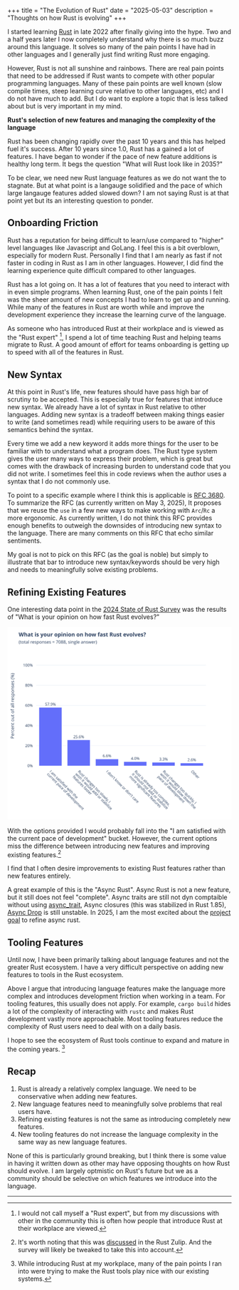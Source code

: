 +++
title = "The Evolution of Rust"
date = "2025-05-03"
description = "Thoughts on how Rust is evolving"
+++


I started learning [Rust](https://www.rust-lang.org/) in late 2022 after finally giving into the hype.
Two and a half years later I now completely understand why there is so much buzz around this language.
It solves so many of the pain points I have had in other languages and I generally just find writing Rust more engaging.

However, Rust is not all sunshine and rainbows. There are real pain points that need to be addressed if Rust wants to compete with other popular programming languages.
Many of these pain points are well known (slow compile times, steep learning curve relative to other languages, etc) and I do not have much to add.
But I do want to explore a topic that is less talked about but is very important in my mind. 

**Rust's selection of new features and managing the complexity of the language**

Rust has been changing rapidly over the past 10 years and this has helped fuel it's success.
After 10 years since 1.0, Rust has a gained a lot of features.
I have began to wonder if the pace of new feature additions is healthy long term.
It begs the question "What will Rust look like in 2035?"

To be clear, we need new Rust language features as we do not want the to stagnate.
But at what point is a langauge solidified and the pace of which large langauge features added slowed down?
I am not saying Rust is at that point yet but its an interesting question to ponder.

## Onboarding Friction

Rust has a reputation for being difficult to learn/use compared to "higher" level languages like Javascript and GoLang.
I feel this is a bit overblown, especially for modern Rust. Personally I find that I am nearly as fast if not faster in coding in Rust as I am in other languages.
However, I did find the learning experience quite difficult compared to other languages.

Rust has a lot going on. It has a lot of features that you need to interact with in even simple programs.
When learning Rust, one of the pain points I felt was the sheer amount of new concepts I had to learn to get up and running.
While many of the features in Rust are worth while and improve the development experience they increase the learning curve of the language.

As someone who has introduced Rust at their workplace and is viewed as the "Rust expert" [^1], I spend a lot of time teaching Rust and helping teams migrate to Rust.
A good amount of effort for teams onboarding is getting up to speed with all of the features in Rust.


## New Syntax

At this point in Rust's life, new features should have pass high bar of scrutiny to be accepted.
This is especially true for features that introduce new syntax.
We already have a lot of syntax in Rust relative to other languages. 
Adding new syntax is a tradeoff between making things easier to write (and sometimes read) while requiring users to be aware of this semantics behind the syntax.

Every time we add a new keyword it adds more things for the user to be familiar with to understand what a program does.
The Rust type system gives the user many ways to express their problem, which is great but comes with the drawback of increasing burden to understand code that you did not write.
I sometimes feel this in code reviews when the author uses a syntax that I do not commonly use.

To point to a specific example where I think this is applicable is [RFC 3680](https://github.com/rust-lang/rfcs/pull/3680).
To summarize the RFC (as currently written on May 3, 2025), It proposes that we reuse the `use` in a few new ways to make working with `Arc`/`Rc` a more ergonomic.
As currently written, I do not think this RFC provides enough benefits to outweigh the downsides of introducing new syntax to the language. 
There are many comments on this RFC that echo similar sentiments.

My goal is not to pick on this RFC (as the goal is noble) but simply to illustrate that bar to introduce new syntax/keywords should be very high and needs to meaningfully solve existing problems.


## Refining Existing Features

One interesting data point in the [2024 State of Rust Survey](https://blog.rust-lang.org/2025/02/13/2024-State-Of-Rust-Survey-results/) was the results of "What is your opinion on how fast Rust evolves?"

![](/img/what-do-you-think-about-rust-evolution.svg)


With the options provided I would probably fall into the "I am satisfied with the current pace of development" bucket.
However, the current options miss the difference between introducing new features and improving existing features.[^2]

I find that I often desire improvements to existing Rust features rather than new features entirely.

A great example of this is the "Async Rust". Async Rust is not a new feature, but it still does not feel "complete". 
Async traits are still not dyn comptaible without using [async_trait](https://docs.rs/async-trait/latest/async_trait/), Async closures (this was stabilized in Rust 1.85), [Async Drop](https://rust-lang.github.io/async-fundamentals-initiative/roadmap/async_drop.html) is still unstable.
In 2025, I am the most excited about the [project goal](https://rust-lang.github.io/rust-project-goals/2025h1/async.html) to refine async rust.


## Tooling Features

Until now, I have been primarily talking about language features and not the greater Rust ecosystem.
I have a very difficult perspective on adding new features to tools in the Rust ecosystem.

Above I argue that introducing language features make the language more complex and introduces development friction when working in a team.
For tooling features, this usually does not apply. For example, `cargo build` hides a lot of the complexity of interacting with `rustc` and makes Rust development vastly more approachable.
Most tooling features reduce the complexity of Rust users need to deal with on a daily basis.

I hope to see the ecosystem of Rust tools continue to expand and mature in the coming years. [^3]

## Recap

1. Rust is already a relatively complex language. We need to be conservative when adding new features.
2. New language features need to meaningfully solve problems that real users have.
3. Refining existing features is not the same as introducing completely new features.
4. New tooling features do not increase the language complexity in the same way as new language features.

None of this is particularly ground breaking, but I think there is some value in having it written down as other may have opposing thoughts on how Rust should evolve.
I am largely optmistic on Rust's future but we as a community should be selective on which features we introduce into the language.

---

[^1]: I would not call myself a "Rust expert", but from my discussions with other in the community this is often how people that introduce Rust at their workplace are viewed.
[^2]: It's worth noting that this was [discussed](https://rust-lang.zulipchat.com/#narrow/channel/122651-general/topic/Selected.20results.20from.20the.20State.20of.20Rust.202024.20annual.20survey) in the Rust Zulip. And the survey will likely be tweaked to take this into account.
[^3]: While introducing Rust at my workplace, many of the pain points I ran into were trying to make the Rust tools play nice with our existing systems.

